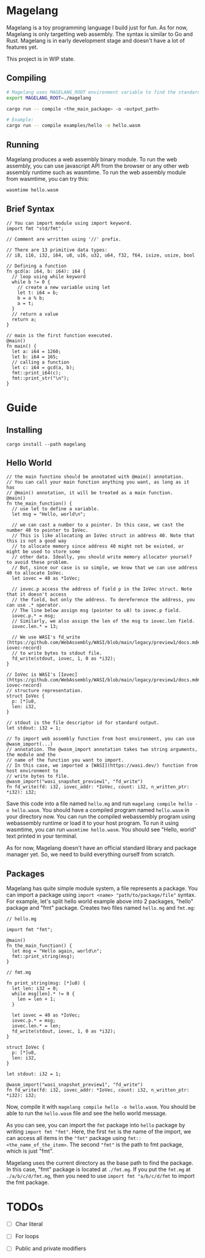# Magelang

Magelang is a toy programming language I build just for fun. As for now, Magelang is only targetting web assembly.
The syntax is similar to Go and Rust. Magelang is in early development stage and doesn't have a lot of features yet.

This project is in WIP state.

## Compiling

```bash
# Magelang uses MAGELANG_ROOT environment variable to find the standard library
export MAGELANG_ROOT=./magelang

cargo run -- compile <the_main_package> -o <output_path>

# Example:
cargo run -- compile examples/hello -o hello.wasm
```

## Running

Magelang produces a web assembly binary module. To run the web assembly, you can use javascript API from the browser
or any other web assembly runtime such as wasmtime. To run the web assembly module from wasmtime, you can try this:

```bash
wasmtime hello.wasm
```

## Brief Syntax

```
// You can import module using import keyword.
import fmt "std/fmt";

// Comment are wrritten using '//' prefix.

// There are 13 primitive data types:
// i8, i16, i32, i64, u8, u16, u32, u64, f32, f64, isize, usize, bool

// Defining a function
fn gcd(a: i64, b: i64): i64 {
  // loop using while keyword
  while b != 0 {
    // create a new variable using let
    let t: i64 = b;
    b = a % b;
    a = t;
  }
  // return a value
  return a;
}

// main is the first function executed.
@main()
fn main() {
  let a: i64 = 1260;
  let b: i64 = 165;
  // calling a function
  let c: i64 = gcd(a, b);
  fmt::print_i64(c);
  fmt::print_str("\n");
}
```

# Guide

## Installing

```
cargo install --path magelang
```

## Hello World

```
// the main functino should be annotated with @main() annotation.
// You can call your main function anything you want, as long as it has
// @main() annotation, it will be treated as a main function.
@main()
fn the_main_function() {
  // use let to define a variable.
  let msg = "Hello, world\n";

  // we can cast a number to a pointer. In this case, we cast the number 40 to pointer to IoVec.
  // This is like allocating an IoVec struct in address 40. Note that this is not a good way
  // to allocate memory since address 40 might not be existed, or might be used to store some
  // other data. Ideally, you should write memory allocator yourself to avoid these problem.
  // But, since our case is so simple, we know that we can use address 40 to allocate IoVec.
  let iovec = 40 as *IoVec;

  // iovec.p access the address of field p in the IoVec struct. Note that it doesn't access
  // the field, but only the address. To dereference the address, you can use .* operator.
  // The line below assign msg (pointer to u8) to iovec.p field.
  iovec.p.* = msg;
  // Similarly, we also assign the len of the msg to iovec.len field.
  iovec.len.* = 13;

  // We use WASI's fd_write (https://github.com/WebAssembly/WASI/blob/main/legacy/preview1/docs.md#-iovec-record)
  // to write bytes to stdout file.
  fd_write(stdout, iovec, 1, 0 as *i32);
}

// IoVec is WASI's [Iovec](https://github.com/WebAssembly/WASI/blob/main/legacy/preview1/docs.md#-iovec-record)
// structure representation.
struct IoVec {
  p: [*]u8,
  len: i32,
}

// stdout is the file descriptor id for standard output.
let stdout: i32 = 1;

// To import web assembly function from host environment, you can use @wasm_import(...)
// annotation. The @wasm_import annotation takes two string arguments, the module and the
// name of the function you want to import.
// In this case, we imported a [WASI](https://wasi.dev/) function from host environment to 
// write bytes to file.
@wasm_import("wasi_snapshot_preview1", "fd_write")
fn fd_write(fd: i32, iovec_addr: *IoVec, count: i32, n_written_ptr: *i32): i32;
```

Save this code into a file named `hello.mg` and run `magelang compile hello -o hello.wasm`.
You should have a compiled program named `hello.wasm` in your directory now. You can run
the compiled webassembly program using webassembly runtime or load it to your host program.
To run it using wasmtime, you can run `wasmtime hello.wasm`. You should see "Hello, world"
text printed in your terminal.

As for now, Magelang doesn't have an official standard library and package manager yet. So,
we need to build everything ourself from scratch.

## Packages

Magelang has quite simple module system, a file represents a package. You can import a package
using `import <name> "path/to/package/file"` syntax. For example, let's split hello world example
above into 2 packages, "hello" package and "fmt" package. Creates two files named `hello.mg` and
`fmt.mg`:

```
// hello.mg

import fmt "fmt";

@main()
fn the_main_function() {
  let msg = "Hello again, world\n";
  fmt::print_string(msg);
}
```

```
// fmt.mg

fn print_string(msg: [*]u8) {
  let len: i32 = 0;
  while msg[len].* != 0 {
    len = len + 1;
  }

  let iovec = 40 as *IoVec;
  iovec.p.* = msg;
  iovec.len.* = len;
  fd_write(stdout, iovec, 1, 0 as *i32);
}

struct IoVec {
  p: [*]u8,
  len: i32,
}

let stdout: i32 = 1;

@wasm_import("wasi_snapshot_preview1", "fd_write")
fn fd_write(fd: i32, iovec_addr: *IoVec, count: i32, n_written_ptr: *i32): i32;
```

Now, compile it with `magelang compile hello -o hello.wasm`. You should be able to run
the `hello.wasm` file and see the hello world message.

As you can see, you can import the `fmt` package into `hello` package by writing
`import fmt "fmt"`. Here, the first `fmt` is the name of the import, we can access all
items in the `"fmt"` package using `fmt::<the_name_of_the_item>`. The second `"fmt"` is
the path to fmt package, which is just "fmt".

Magelang uses the current directory as the base path to find the package. In this case,
"fmt" package is located at `./fmt.mg`. If you put the `fmt.mg` at `./a/b/c/d/fmt.mg`,
then you need to use `import fmt "a/b/c/d/fmt` to import the fmt package.

# TODOs

- [ ] Char literal
- [ ] For loops
- [ ] Public and private modifiers

